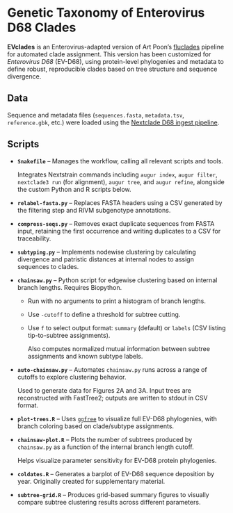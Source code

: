 # Genetic Taxonomy of Enterovirus D68 Clades

**EVclades** is an Enterovirus-adapted version of Art Poon’s [fluclades](https://github.com/PoonLab/fluclades) pipeline for automated clade assignment. This version has been customized for *Enterovirus D68* (EV-D68), using protein-level phylogenies and metadata to define robust, reproducible clades based on tree structure and sequence divergence.

## Data

Sequence and metadata files (`sequences.fasta`, `metadata.tsv`, `reference.gbk`, etc.) were loaded using the [Nextclade D68 ingest pipeline](https://github.com/hodcroftlab/nextclade_d68/tree/master/ingest).

## Scripts

- **`Snakefile`** – Manages the workflow, calling all relevant scripts and tools.
    
    Integrates Nextstrain commands including `augur index`, `augur filter`, `nextclade3 run` (for alignment), `augur tree`, and `augur refine`, alongside the custom Python and R scripts below.
    
- **`relabel-fasta.py`** – Replaces FASTA headers using a CSV generated by the filtering step and RIVM subgenotype annotations.
- **`compress-seqs.py`** – Removes exact duplicate sequences from FASTA input, retaining the first occurrence and writing duplicates to a CSV for traceability.
- **`subtyping.py`** – Implements nodewise clustering by calculating divergence and patristic distances at internal nodes to assign sequences to clades.
- **`chainsaw.py`** – Python script for edgewise clustering based on internal branch lengths. Requires Biopython.
    - Run with no arguments to print a histogram of branch lengths.
    - Use `-cutoff` to define a threshold for subtree cutting.
    - Use `f` to select output format: `summary` (default) or `labels` (CSV listing tip-to-subtree assignments).
        
        Also computes normalized mutual information between subtree assignments and known subtype labels.
        
- **`auto-chainsaw.py`** – Automates `chainsaw.py` runs across a range of cutoffs to explore clustering behavior.
    
    Used to generate data for Figures 2A and 3A. Input trees are reconstructed with FastTree2; outputs are written to stdout in CSV format.
    
- **`plot-trees.R`** – Uses [`ggfree`](https://github.com/ArtPoon/ggfree) to visualize full EV-D68 phylogenies, with branch coloring based on clade/subtype assignments.
- **`chainsaw-plot.R`** – Plots the number of subtrees produced by `chainsaw.py` as a function of the internal branch length cutoff.
    
    Helps visualize parameter sensitivity for EV-D68 protein phylogenies.
    
- **`coldates.R`** – Generates a barplot of EV-D68 sequence deposition by year. Originally created for supplementary material.
- **`subtree-grid.R`** – Produces grid-based summary figures to visually compare subtree clustering results across different parameters.